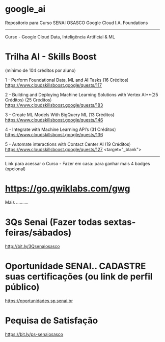 # google_ai
Repositorio para Curso SENAI OSASCO Google Cloud I.A. Foundations

-------------------------------------------------------------

Curso - Google Cloud Data, Inteligência Artificial & ML
# Trilha AI - Skills Boost
(mínimo de 104 créditos por aluno)

1 - Perform Foundational Data, ML and AI Tasks (16 Créditos) <BR>
https://www.cloudskillsboost.google/quests/117

2 - Building and Deploying Machine Learning Solutions with Vertex AI**(25 Créditos)
(25 Créditos) <br>
https://www.cloudskillsboost.google/quests/183


3 - Create ML Models With BigQuery ML (13 Créditos) <br>
https://www.cloudskillsboost.google/quests/146


4 - Integrate with Machine Learning API’s (31 Créditos) <br>
https://www.cloudskillsboost.google/quests/136


5 - Automate interactions with Contact Center AI (19 Créditos) <br>
https://www.cloudskillsboost.google/quests/127 <target="_blank">

-----------------------------------------------------

Link para acessar o Curso - Fazer em casa:
para ganhar mais 4 badges (opcional)
# https://go.qwiklabs.com/gwg

Mais ..........
# 3Qs Senai (Fazer todas sextas-feiras/sábados)
http://bit.ly/3Qsenaiosasco

# Oportunidade SENAI.. CADASTRE suas certificações (ou link de perfil público)
https://oportunidades.sp.senai.br

# Pequisa de Satisfação
https://bit.ly/ps-senaiosasco
